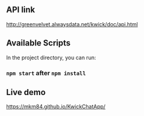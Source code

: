 ## API link
http://greenvelvet.alwaysdata.net/kwick/doc/api.html

## Available Scripts
In the project directory, you can run:
### `npm start` after `npm install`

## Live demo
https://mkm84.github.io/KwickChatApp/

